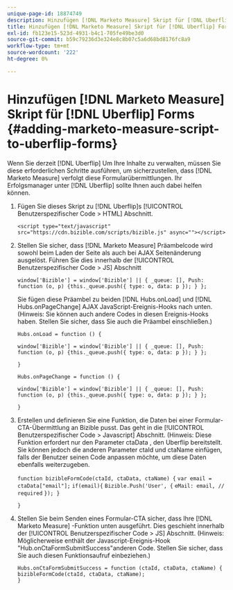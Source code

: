 ```yaml
---
unique-page-id: 18874749
description: Hinzufügen [!DNL Marketo Measure] Skript für [!DNL Uberflip] Forms - [!DNL Marketo Measure] - Produktdokumentation
title: Hinzufügen [!DNL Marketo Measure] Skript für [!DNL Uberflip] Forms
exl-id: fb123e15-523d-4931-b4c1-705fe49be3d0
source-git-commit: b59c79236d3e324e8c8b07c5a6d68bd8176fc8a9
workflow-type: tm+mt
source-wordcount: '222'
ht-degree: 0%

---
```


# Hinzufügen [!DNL Marketo Measure] Skript für [!DNL Uberflip] Forms {#adding-marketo-measure-script-to-uberflip-forms}

Wenn Sie derzeit [!DNL Uberflip] Um Ihre Inhalte zu verwalten, müssen Sie diese erforderlichen Schritte ausführen, um sicherzustellen, dass [!DNL Marketo Measure] verfolgt diese Formularübermittlungen. Ihr Erfolgsmanager unter [!DNL Uberflip] sollte Ihnen auch dabei helfen können.

1. Fügen Sie dieses Skript zu [!DNL Uberflip]s [!UICONTROL Benutzerspezifischer Code > HTML] Abschnitt.

   `<script type="text/javascript" src="https://cdn.bizible.com/scripts/bizible.js" async=""></script>`

1. Stellen Sie sicher, dass [!DNL Marketo Measure] Präambelcode wird sowohl beim Laden der Seite als auch bei AJAX Seitenänderung ausgelöst. Führen Sie dies innerhalb der [!UICONTROL Benutzerspezifischer Code > JS] Abschnitt

   `window['Bizible'] = window['Bizible'] || { _queue: [], Push: function (o, p) {this._queue.push({ type: o, data: p }); } };`

   Sie fügen diese Präambel zu beiden [!DNL Hubs.onLoad] und [!DNL Hubs.onPageChange] AJAX JavaScript-Ereignis-Hooks nach unten. (Hinweis: Sie können auch andere Codes in diesen Ereignis-Hooks haben. Stellen Sie sicher, dass Sie auch die Präambel einschließen.)

   `Hubs.onLoad = function () {`

   `window['Bizible'] = window['Bizible'] || { _queue: [], Push: function (o, p) {this._queue.push({ type: o, data: p }); } };`

   `}`

   `Hubs.onPageChange = function () {`

   `window['Bizible'] = window['Bizible'] || { _queue: [], Push: function (o, p) {this._queue.push({ type: o, data: p }); } };`

   `}`

1. Erstellen und definieren Sie eine Funktion, die Daten bei einer Formular-CTA-Übermittlung an Bizible pusst. Das geht in die [!UICONTROL Benutzerspezifischer Code > Javascript] Abschnitt. (Hinweis: Diese Funktion erfordert nur den Parameter ctaData , den Uberflip bereitstellt. Sie können jedoch die anderen Parameter ctaId und ctaName einfügen, falls der Benutzer seinen Code anpassen möchte, um diese Daten ebenfalls weiterzugeben.

   `function bizibleFormCode(ctaId, ctaData, ctaName) {`
   `var email = ctaData["email"];`
   `if(email){`
   `Bizible.Push('User', {`
   `eMail: email, // required`
   `}); }`

   `}`

1. Stellen Sie beim Senden eines Formular-CTA sicher, dass Ihre [!DNL Marketo Measure] -Funktion unten ausgeführt. Dies geschieht innerhalb der [!UICONTROL Benutzerspezifischer Code > JS] Abschnitt. (Hinweis: Möglicherweise enthält der Javascript-Ereignis-Hook &quot;Hub.onCtaFormSubmitSuccess&quot;anderen Code. Stellen Sie sicher, dass Sie auch diesen Funktionsaufruf einbeziehen.)

   `Hubs.onCtaFormSubmitSuccess = function (ctaId, ctaData, ctaName) {`
   `bizibleFormCode(ctaId, ctaData, ctaName);`\
   `}`
